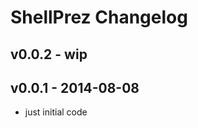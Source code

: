 ShellPrez Changelog
=========================

v0.0.2 - wip
---------------

v0.0.1 - 2014-08-08
------------------

- just initial code
